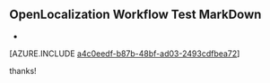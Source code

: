 ## OpenLocalization Workflow Test MarkDown
* 

[AZURE.INCLUDE [a4c0eedf-b87b-48bf-ad03-2493cdfbea72](calleeMd1.md)]

 
thanks!